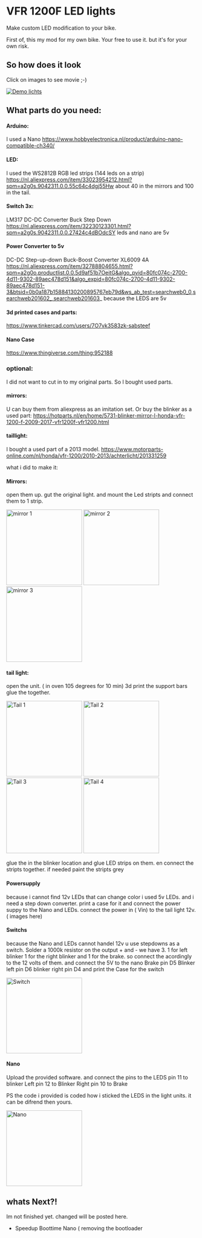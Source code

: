 # VFR 1200F LED lights
Make custom LED modification to your bike.

First of, this my mod for my own bike. Your free to use it. but it's for your own risk. 

## So how does it look

Click on images to see movie ;-)

[![Demo lichts](https://github.com/sabsteef/MotorCycleLight/blob/master/Images/ready.jpeg)](https://www.youtube.com/watch?v=mF-TudgtvgI)

## What parts do you need:

#### Arduino:
I used a Nano
https://www.hobbyelectronica.nl/product/arduino-nano-compatible-ch340/

#### LED:
I used the WS2812B RGB led strips (144 leds on a strip)
https://nl.aliexpress.com/item/33023954212.html?spm=a2g0s.9042311.0.0.55c64c4dgj55Hw
about 40 in the mirrors and 100 in the tail.

#### Switch 3x:
LM317 DC-DC Converter Buck Step Down
https://nl.aliexpress.com/item/32230123301.html?spm=a2g0s.9042311.0.0.27424c4dBOdcSY
leds and nano are 5v

#### Power Converter to 5v
DC-DC Step-up-down Buck-Boost Converter XL6009 4A
https://nl.aliexpress.com/item/32788804655.html?spm=a2g0o.productlist.0.0.5d9af51b7OeitG&algo_pvid=80fc074c-2700-4d11-9302-89aec478d151&algo_expid=80fc074c-2700-4d11-9302-89aec478d151-3&btsid=0b0a187b15884130200895767eb79d&ws_ab_test=searchweb0_0,searchweb201602_,searchweb201603_
because the LEDS are 5v

#### 3d printed cases and parts:
https://www.tinkercad.com/users/7O7vk3583zk-sabsteef

#### Nano Case
https://www.thingiverse.com/thing:952188

### optional:
I did not want to cut in to my original parts. So I bought used parts.   
#### mirrors:
U can buy them from aliexpress as an imitation set. Or buy the blinker as a used part:
https://hotparts.nl/en/home/5731-blinker-mirror-l-honda-vfr-1200-f-2009-2017-vfr1200f-vfr1200.html 

#### taillight:
I bought a used part of a 2013 model.
https://www.motorparts-online.com/nl/honda/vfr-1200/2010-2013/achterlicht/201331259

what i did to make it:
#### Mirrors:
open them up. gut the original light. and mount the Led stripts and connect them to 1 strip.


<img src="https://github.com/sabsteef/MotorCycleLight/blob/master/Images/Mirror1.jpeg" width="200"  alt="mirror 1">

<img src="https://github.com/sabsteef/MotorCycleLight/blob/master/Images/Mirror2.jpeg" width="200"  alt="mirror 2">


<img src="https://github.com/sabsteef/MotorCycleLight/blob/master/Images/Mirror3.jpeg" width="200"  alt="mirror 3">

#### tail light:
open the unit. ( in oven 105 degrees for 10 min)
3d print the support bars glue the together.

<img src="https://github.com/sabsteef/MotorCycleLight/blob/master/Images/tail1.jpeg" width="200"  alt="Tail 1">
<img src="https://github.com/sabsteef/MotorCycleLight/blob/master/Images/tail2.jpeg" width="200"  alt="Tail 2">
<img src="https://github.com/sabsteef/MotorCycleLight/blob/master/Images/tail3.jpeg" width="200"  alt="Tail 3">
<img src="https://github.com/sabsteef/MotorCycleLight/blob/master/Images/tail4.jpeg" width="200"  alt="Tail 4">

glue the in the blinker location and glue LED strips on them. en connect the stripts together.
if needed paint the stripts grey

#### Powersupply
because i cannot find 12v LEDs that can change color i used 5v LEDs. and i need a step down converter.
print a case for it and connect the power suppy to the Nano and LEDs.
connect the power in ( Vin) to the tail light 12v. 
( images here)


#### Switchs
because the Nano and LEDs cannot handel 12v u use stepdowns as a switch. Solder a 1000k resistor on the output + and -
we have 3. 1 for left blinker 1 for the right blinker and 1 for the brake.
so connect the acordingly to the 12 volts of them. and connect the 5V to the nano
Brake pin D5
Blinker left pin  D6
blinker right pin D4
and print the Case for the switch

<img src="https://github.com/sabsteef/MotorCycleLight/blob/master/Images/Switch.jpeg" width="200"  alt="Switch">


#### Nano
Upload the provided software. and connect the pins to the LEDS
pin 11 to blinker Left
pin 12 to Blinker Right
pin 10 to Brake

PS the code i provided is coded how i sticked the LEDS in the light units. it can be difrend then yours.

<img src="https://github.com/sabsteef/MotorCycleLight/blob/master/Images/arduinona.jpeg" width="200"  alt="Nano">



## whats Next?!
Im not finished yet. changed will be posted here.
- Speedup Boottime Nano ( removing the bootloader
